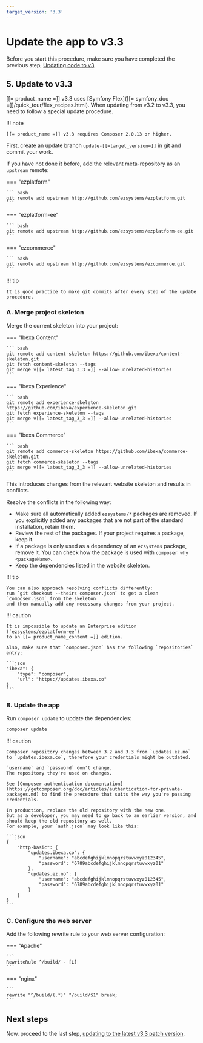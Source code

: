 ```yaml
---
target_version: '3.3'
---
```


# Update the app to v3.3

Before you start this procedure, make sure you have completed the previous step,
[Updating code to v3](adapt_code_to_v3.md).

## 5. Update to v3.3

[[= product_name =]] v3.3 uses [Symfony Flex]([[= symfony_doc =]]/quick_tour/flex_recipes.html).
When updating from v3.2 to v3.3, you need to follow a special update procedure.

!!! note

    [[= product_name =]] v3.3 requires Composer 2.0.13 or higher.

First, create an update branch `update-[[=target_version=]]` in git and commit your work.

If you have not done it before, add the relevant meta-repository as an `upstream` remote:

=== "ezplatform"

    ``` bash
    git remote add upstream http://github.com/ezsystems/ezplatform.git
    ```

=== "ezplatform-ee"

    ``` bash
    git remote add upstream http://github.com/ezsystems/ezplatform-ee.git
    ```

=== "ezcommerce"

    ``` bash
    git remote add upstream http://github.com/ezsystems/ezcommerce.git
    ```

!!! tip

    It is good practice to make git commits after every step of the update procedure.

### A. Merge project skeleton

Merge the current skeleton into your project:

=== "Ibexa Content"

    ``` bash
    git remote add content-skeleton https://github.com/ibexa/content-skeleton.git
    git fetch content-skeleton --tags
    git merge v[[= latest_tag_3_3 =]] --allow-unrelated-histories
    ```

=== "Ibexa Experience"

    ``` bash
    git remote add experience-skeleton https://github.com/ibexa/experience-skeleton.git
    git fetch experience-skeleton --tags
    git merge v[[= latest_tag_3_3 =]] --allow-unrelated-histories
    ```

=== "Ibexa Commerce"

    ``` bash
    git remote add commerce-skeleton https://github.com/ibexa/commerce-skeleton.git
    git fetch commerce-skeleton --tags
    git merge v[[= latest_tag_3_3 =]] --allow-unrelated-histories
    ```

This introduces changes from the relevant website skeleton and results in conflicts.

Resolve the conflicts in the following way:

- Make sure all automatically added `ezsystems/*` packages are removed. If you explicitly added any packages that are not part of the standard installation, retain them.
- Review the rest of the packages. If your project requires a package, keep it.
- If a package is only used as a dependency of an `ezsystems` package, remove it. You can check how the package is used with `composer why <packageName>`.
- Keep the dependencies listed in the website skeleton.

!!! tip

    You can also approach resolving conflicts differently:
    run `git checkout --theirs composer.json` to get a clean `composer.json` from the skeleton
    and then manually add any necessary changes from your project.

!!! caution

    It is impossible to update an Enterprise edition (`ezsystems/ezplatform-ee`)
    to an [[= product_name_content =]] edition.

    Also, make sure that `composer.json` has the following `repositories` entry:

    ```json
    "ibexa": {
        "type": "composer",
        "url": "https://updates.ibexa.co"
    }
    ```

### B. Update the app

Run `composer update` to update the dependencies:

``` bash
composer update
```

!!! caution

    Composer repository changes between 3.2 and 3.3 from `updates.ez.no` to `updates.ibexa.co`, therefore your credentials might be outdated.

    `username` and `password` don't change.
    The repository they're used on changes.

    See [Composer authentication documentation](https://getcomposer.org/doc/articles/authentication-for-private-packages.md) to find the precedure that suits the way you're passing credentials.

    In production, replace the old repository with the new one.
    But as a developer, you may need to go back to an earlier version, and should keep the old repository as well.
    For example, your `auth.json` may look like this:

    ```json
    {
        "http-basic": {
            "updates.ibexa.co": {
                "username": "abcdefghijklmnopqrstuvwxyz012345",
                "password": "6789abcdefghijklmnopqrstuvwxyz01"
            },
            "updates.ez.no": {
                "username": "abcdefghijklmnopqrstuvwxyz012345",
                "password": "6789abcdefghijklmnopqrstuvwxyz01"
            }
        }
    }
    ```

### C. Configure the web server

Add the following rewrite rule to your web server configuration:

=== "Apache"

    ```
    RewriteRule ^/build/ - [L]
    ```

=== "nginx"

    ```
    rewrite "^/build/(.*)" "/build/$1" break;
    ```

## Next steps

Now, proceed to the last step, [updating to the latest v3.3 patch version](to_3.3.latest.md).
